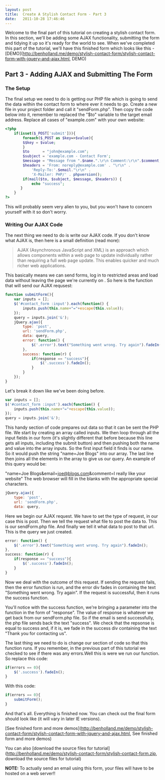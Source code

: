 ```yaml
---
layout: post
title:  Create A Stylish Contact Form - Part 3
date:   2011-10-28 17:46:46
---
```


Welcome to the final part of this tutorial on creating a stylish contact form. In this section, we'll be adding some AJAX functionality, submitting the form and tidying it up so it's ready for the world to see. When we've completed this part of the tutorial, we'll have this finished form which looks like this - [DEMO](http://benholland.me/demo/stylish-contact-form/stylish-contact-form-with-jquery-and-ajax.html, DEMO)

## Part 3 - Adding AJAX and Submitting The Form

### The Setup

The final setup we need to do is getting our PHP file which is going to send the data within the contact form to where ever it needs to go. Create a new file in your project folder and call it "sendForm.php". Then copy the code below into it, remember to replaced the "$to" variable to the target email address. Replace all cases of "example.com" with your own website:

```php
<?php
    if(isset($_POST['submit'])){
        foreach($_POST as $key=>$value){
        $$key = $value;
        }
        $to      = "john@example.com";
        $subject = 'example.com - Contact Form';
        $message = "Message from ".$name.".\r\n Comment:\r\n".$comment;
        $headers = 'From: noreply@example.com' . "\r\n" .
            'Reply-To:'.$email."\r\n" .
            'X-Mailer: PHP/' . phpversion();
        if(mail($to, $subject, $message, $headers)) {
            echo "success";
       }
    }
?>
```

This will probably seem very alien to you, but you won't have to concern yourself with it so don't worry.

### Writing Our AJAX Code

The next thing we need to do is write our AJAX code. If you don't know what AJAX is, then here is a small definition (read more):

>AJAX (Asynchronous JavaScript and XML) is an approach which allows components within a web page to update individually rather than requiring a full web page update. This enables quicker and much richer web applications.

This basically means we can send forms, log in to restricted areas and load data without leaving the page we're currently on . So here is the function that will send our AJAX requsest:

```javascript
function submitForm(){
    var inputs = [];
    $('#contact_form :input').each(function() {
        inputs.push(this.name+"="+escape(this.value));
    });
    query = inputs.join('&');
    jQuery.ajax({
        type: 'post',
        url: 'sendForm.php',
        data: query,
        error: function() {
            $('.error').text("Something went wrong. Try again").fadeIn();
        },
        success: function(r) {
            if(response == "success"){
                $('.success').fadeIn();
            }
        }
    });
}
```

Let's break it down like we've been doing before.

```javascript
var inputs = [];
$('#contact_form :input').each(function() {
    inputs.push(this.name+"="+escape(this.value));
});
query = inputs.join('&');
```

This handy section of code prepares out data so that it can be sent the PHP file. We start by creating an array called inputs. We then loop through all the input fields in our form (it's slightly different that before because this line gets all inputs, including the submit button) and then pushing both the name and value into the array inputs. So the first input field it finds is our name. So it would push the string "name=Joe Blogs" into our array. The last line then joins all the elements in the array to give us our query. An example of this query would be:

 "name=Joe Blogs&email=joe@blogs.com&comment=I really like your website"
 The web browser will fill in the blanks with the appropriate special characters.

```javascript
jQuery.ajax({
    type: 'post',
    url: 'sendForm.php',
    data: query,
```

Here we begin our AJAX request. We have to set the type of request, in our case this is post. Then we tell the request what file to post the data to. This is our sendForm.php file. And finally we tell it what data to post to that url. This is the query we just created.

```javascript
error: function() {
    $('.error').text("Something went wrong. Try again").fadeIn();
},
success: function(r) {
    if(response == "success"){
        $('.success').fadeIn();
    }
}
```

Now we deal with the outcome of this request. If sending the request fails, then the error function is run, and the error div fades in containing the text "Something went wrong. Try again". If the request is successful, then it runs the success function.

You'll notice with the success function, we're bringing a parameter into the function in the form of "response". The value of response is whatever we get back from our sendForm.php file. So if the email is send successfully, the php file sends back the text "success". We check that the repsonse is equal to success and, if it is, we fade in the success div containing the text "Thank you for contacting us".

The last thing we need to do is change our section of code so that this function runs. If you remember, in the previous part of this tutorial we checked to see if there was any errors.Well this is were we run our function. So replace this code:

```javascript
if(errors == 0){
    $('.success').fadeIn();
}
```

With this code:

```javascript
if(errors == 0){
    submitForm();
}
```

And that's all. Everything is finished now. You can check out the final form should look like (it will vary in later IE versions).

[See finished form and more demos](http://benholland.me/demo/stylish-contact-form/stylish-contact-form-with-jquery-and-ajax.html, See finished form and more demos)

You can also [download the source files for tutorial](http://benholland.me/demo/stylish-contact-form/stylish-contact-form.zip, download the source files for tutorial)

**NOTE:** To actually send an email using this form, your files will have to be hosted on a web server!!
